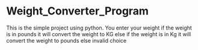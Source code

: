 # Weight_Converter_Program
This is the simple project using python. 
You enter your weight 
if the weight is in pounds it will convert the weight to KG
else if the weight is in Kg it will convert the weight to pounds
else invalid choice

